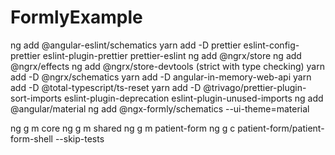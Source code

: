 # FormlyExample

ng add @angular-eslint/schematics
yarn add -D prettier eslint-config-prettier eslint-plugin-prettier prettier-eslint
ng add @ngrx/store
ng add @ngrx/effects
ng add @ngrx/store-devtools
(strict with type checking)
yarn add -D @ngrx/schematics
yarn add -D angular-in-memory-web-api
yarn add -D @total-typescript/ts-reset
yarn add -D @trivago/prettier-plugin-sort-imports eslint-plugin-deprecation eslint-plugin-unused-imports
ng add @angular/material
ng add @ngx-formly/schematics --ui-theme=material

ng g m core
ng g m shared
ng g m patient-form
ng g c patient-form/patient-form-shell --skip-tests
